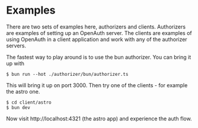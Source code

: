 # Examples

There are two sets of examples here, authorizers and clients. Authorizers are examples of setting up an OpenAuth server. The clients are examples of using OpenAuth in a client application and work with any of the authorizer servers.

The fastest way to play around is to use the bun authorizer. You can bring it up with
```shell
$ bun run --hot ./authorizer/bun/authorizer.ts
```

This will bring it up on port 3000. Then try one of the clients - for example the astro one.

```
$ cd client/astro
$ bun dev
```

Now visit http://localhost:4321 (the astro app) and experience the auth flow.
